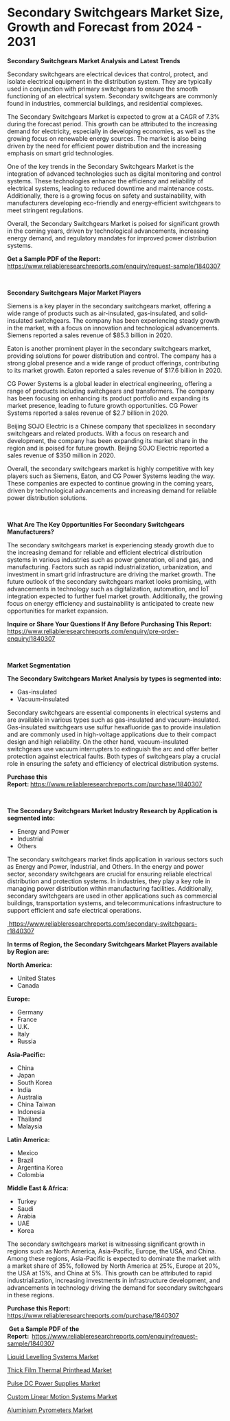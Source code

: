 <p><h1>Secondary Switchgears Market Size, Growth and Forecast from 2024 - 2031</h1></p><p><strong>Secondary Switchgears Market Analysis and Latest Trends</strong></p>
<p><p>Secondary switchgears are electrical devices that control, protect, and isolate electrical equipment in the distribution system. They are typically used in conjunction with primary switchgears to ensure the smooth functioning of an electrical system. Secondary switchgears are commonly found in industries, commercial buildings, and residential complexes.</p><p>The Secondary Switchgears Market is expected to grow at a CAGR of 7.3% during the forecast period. This growth can be attributed to the increasing demand for electricity, especially in developing economies, as well as the growing focus on renewable energy sources. The market is also being driven by the need for efficient power distribution and the increasing emphasis on smart grid technologies.</p><p>One of the key trends in the Secondary Switchgears Market is the integration of advanced technologies such as digital monitoring and control systems. These technologies enhance the efficiency and reliability of electrical systems, leading to reduced downtime and maintenance costs. Additionally, there is a growing focus on safety and sustainability, with manufacturers developing eco-friendly and energy-efficient switchgears to meet stringent regulations.</p><p>Overall, the Secondary Switchgears Market is poised for significant growth in the coming years, driven by technological advancements, increasing energy demand, and regulatory mandates for improved power distribution systems.</p></p>
<p><strong>Get a Sample PDF of the Report:&nbsp;</strong> <a href="https://www.reliableresearchreports.com/enquiry/request-sample/1840307">https://www.reliableresearchreports.com/enquiry/request-sample/1840307</a></p>
<p>&nbsp;</p>
<p><strong>Secondary Switchgears Major Market Players</strong></p>
<p><p>Siemens is a key player in the secondary switchgears market, offering a wide range of products such as air-insulated, gas-insulated, and solid-insulated switchgears. The company has been experiencing steady growth in the market, with a focus on innovation and technological advancements. Siemens reported a sales revenue of $85.3 billion in 2020.</p><p>Eaton is another prominent player in the secondary switchgears market, providing solutions for power distribution and control. The company has a strong global presence and a wide range of product offerings, contributing to its market growth. Eaton reported a sales revenue of $17.6 billion in 2020.</p><p>CG Power Systems is a global leader in electrical engineering, offering a range of products including switchgears and transformers. The company has been focusing on enhancing its product portfolio and expanding its market presence, leading to future growth opportunities. CG Power Systems reported a sales revenue of $2.7 billion in 2020.</p><p>Beijing SOJO Electric is a Chinese company that specializes in secondary switchgears and related products. With a focus on research and development, the company has been expanding its market share in the region and is poised for future growth. Beijing SOJO Electric reported a sales revenue of $350 million in 2020.</p><p>Overall, the secondary switchgears market is highly competitive with key players such as Siemens, Eaton, and CG Power Systems leading the way. These companies are expected to continue growing in the coming years, driven by technological advancements and increasing demand for reliable power distribution solutions.</p></p>
<p>&nbsp;</p>
<p><strong>What Are The Key Opportunities For Secondary Switchgears Manufacturers?</strong></p>
<p><p>The secondary switchgears market is experiencing steady growth due to the increasing demand for reliable and efficient electrical distribution systems in various industries such as power generation, oil and gas, and manufacturing. Factors such as rapid industrialization, urbanization, and investment in smart grid infrastructure are driving the market growth. The future outlook of the secondary switchgears market looks promising, with advancements in technology such as digitalization, automation, and IoT integration expected to further fuel market growth. Additionally, the growing focus on energy efficiency and sustainability is anticipated to create new opportunities for market expansion.</p></p>
<p><strong>Inquire or Share Your Questions If Any Before Purchasing This Report:</strong> <a href="https://www.reliableresearchreports.com/enquiry/pre-order-enquiry/1840307">https://www.reliableresearchreports.com/enquiry/pre-order-enquiry/1840307</a></p>
<p>&nbsp;</p>
<p><strong>Market Segmentation</strong></p>
<p><strong>The Secondary Switchgears Market Analysis by types is segmented into:</strong></p>
<p><ul><li>Gas-insulated</li><li>Vacuum-insulated</li></ul></p>
<p><p>Secondary switchgears are essential components in electrical systems and are available in various types such as gas-insulated and vacuum-insulated. Gas-insulated switchgears use sulfur hexafluoride gas to provide insulation and are commonly used in high-voltage applications due to their compact design and high reliability. On the other hand, vacuum-insulated switchgears use vacuum interrupters to extinguish the arc and offer better protection against electrical faults. Both types of switchgears play a crucial role in ensuring the safety and efficiency of electrical distribution systems.</p></p>
<p><strong>Purchase this Report:&nbsp;</strong><a href="https://www.reliableresearchreports.com/purchase/1840307">https://www.reliableresearchreports.com/purchase/1840307</a></p>
<p>&nbsp;</p>
<p><strong>The Secondary Switchgears Market Industry Research by Application is segmented into:</strong></p>
<p><ul><li>Energy and Power</li><li>Industrial</li><li>Others</li></ul></p>
<p><p>The secondary switchgears market finds application in various sectors such as Energy and Power, Industrial, and Others. In the energy and power sector, secondary switchgears are crucial for ensuring reliable electrical distribution and protection systems. In industries, they play a key role in managing power distribution within manufacturing facilities. Additionally, secondary switchgears are used in other applications such as commercial buildings, transportation systems, and telecommunications infrastructure to support efficient and safe electrical operations.</p></p>
<p><a href="https://www.reliableresearchreports.com/secondary-switchgears-r1840307">&nbsp;https://www.reliableresearchreports.com/secondary-switchgears-r1840307</a></p>
<p><strong>In terms of Region, the Secondary Switchgears Market Players available by Region are:</strong></p>
<p>
    <p> <strong> North America: </strong>
        <ul>
            <li>United States</li>
            <li>Canada</li>
        </ul>
        </p> 
    <p> <strong> Europe: </strong>
        <ul>
            <li>Germany</li>
            <li>France</li>
            <li>U.K.</li>
            <li>Italy</li>
            <li>Russia</li>
        </ul>
        </p> 
    <p> <strong> Asia-Pacific: </strong>
        <ul>
            <li>China</li>
            <li>Japan</li>
            <li>South Korea</li>
            <li>India</li>
            <li>Australia</li>
            <li>China Taiwan</li>
            <li>Indonesia</li>
            <li>Thailand</li>
            <li>Malaysia</li>
        </ul>
        </p> 
    <p> <strong> Latin America: </strong>
        <ul>
            <li>Mexico</li>
            <li>Brazil</li>
            <li>Argentina Korea</li>
            <li>Colombia</li>
        </ul>
        </p> 
    <p> <strong> Middle East & Africa: </strong>
        <ul>
            <li>Turkey</li>
            <li>Saudi</li>
            <li>Arabia</li>
            <li>UAE</li>
            <li>Korea</li>
        </ul>
    </p>
    </p>
<p><p>The secondary switchgears market is witnessing significant growth in regions such as North America, Asia-Pacific, Europe, the USA, and China. Among these regions, Asia-Pacific is expected to dominate the market with a market share of 35%, followed by North America at 25%, Europe at 20%, the USA at 15%, and China at 5%. This growth can be attributed to rapid industrialization, increasing investments in infrastructure development, and advancements in technology driving the demand for secondary switchgears in these regions.</p></p>
<p><strong>Purchase this Report: </strong><a href="https://www.reliableresearchreports.com/purchase/1840307">https://www.reliableresearchreports.com/purchase/1840307</a></p>
<p>&nbsp;<strong>Get a Sample PDF of the Report:&nbsp;&nbsp;</strong><a href="https://www.reliableresearchreports.com/enquiry/request-sample/1840307">https://www.reliableresearchreports.com/enquiry/request-sample/1840307</a></p>
<p><strong></strong></p>
<p><p><a href="https://github.com/moyahfrancoestellec51j635wcx/Market-Research-Report-List-3/blob/main/liquid-levelling-systems-market.md">Liquid Levelling Systems Market</a></p><p><a href="https://github.com/lbird53714/Market-Research-Report-List-5/blob/main/thick-film-thermal-printhead-market.md">Thick Film Thermal Printhead Market</a></p><p><a href="https://github.com/mharielmesa/Market-Research-Report-List-4/blob/main/pulse-dc-power-supplies-market.md">Pulse DC Power Supplies Market</a></p><p><a href="https://github.com/ohumlzho95/Market-Research-Report-List-1/blob/main/custom-linear-motion-systems-market.md">Custom Linear Motion Systems Market</a></p><p><a href="https://github.com/dringals/Market-Research-Report-List-5/blob/main/aluminium-pyrometers-market.md">Aluminium Pyrometers Market</a></p></p>
